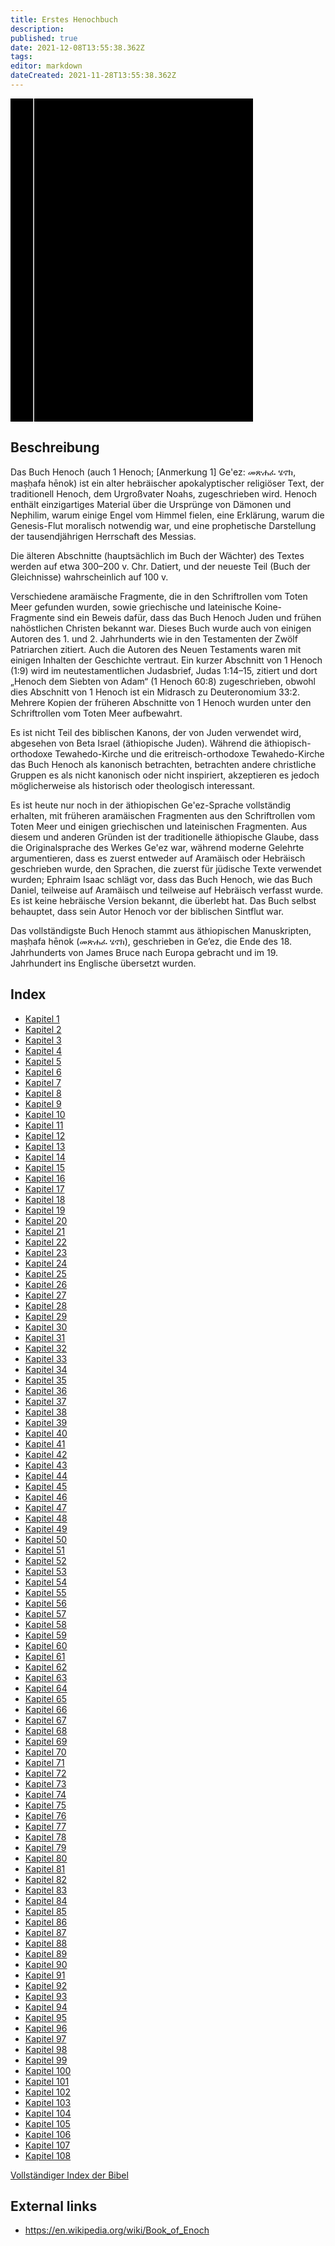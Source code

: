 ```yaml
---
title: Erstes Henochbuch
description: 
published: true
date: 2021-12-08T13:55:38.362Z
tags: 
editor: markdown
dateCreated: 2021-11-28T13:55:38.362Z
---
```


<div class="urantiapedia-book-front urantiapedia-book-bible">
<svg xmlns="http://www.w3.org/2000/svg"
	width="102.6mm" height="136.8mm"
	viewBox="0 0 102.6 136.8" version="1.1">
	<g transform="translate(-7,-5)">
		<rect width="9.6" height="136.8" x="7" y="5" />
		<rect width="96.9" height="136.8" x="17" y="5" />
		<text style="font-size:5px" x="61" y="22">APOKRYPHEN</text>
		<text style="font-size:4px" x="61" y="125">German Luther Bible, 1912</text>
		<text style="font-size:9px" x="61" y="60">Erstes Henochbuch</text>
	</g>
</svg>
</div>

## Beschreibung


Das Buch Henoch (auch 1 Henoch; [Anmerkung 1] Ge'ez: መጽሐፈ ሄኖክ, maṣḥafa hēnok) ist ein alter hebräischer apokalyptischer religiöser Text, der traditionell Henoch, dem Urgroßvater Noahs, zugeschrieben wird. Henoch enthält einzigartiges Material über die Ursprünge von Dämonen und Nephilim, warum einige Engel vom Himmel fielen, eine Erklärung, warum die Genesis-Flut moralisch notwendig war, und eine prophetische Darstellung der tausendjährigen Herrschaft des Messias.

Die älteren Abschnitte (hauptsächlich im Buch der Wächter) des Textes werden auf etwa 300–200 v. Chr. Datiert, und der neueste Teil (Buch der Gleichnisse) wahrscheinlich auf 100 v.

Verschiedene aramäische Fragmente, die in den Schriftrollen vom Toten Meer gefunden wurden, sowie griechische und lateinische Koine-Fragmente sind ein Beweis dafür, dass das Buch Henoch Juden und frühen nahöstlichen Christen bekannt war. Dieses Buch wurde auch von einigen Autoren des 1. und 2. Jahrhunderts wie in den Testamenten der Zwölf Patriarchen zitiert. Auch die Autoren des Neuen Testaments waren mit einigen Inhalten der Geschichte vertraut. Ein kurzer Abschnitt von 1 Henoch (1:9) wird im neutestamentlichen Judasbrief, Judas 1:14–15, zitiert und dort „Henoch dem Siebten von Adam“ (1 Henoch 60:8) zugeschrieben, obwohl dies Abschnitt von 1 Henoch ist ein Midrasch zu Deuteronomium 33:2. Mehrere Kopien der früheren Abschnitte von 1 Henoch wurden unter den Schriftrollen vom Toten Meer aufbewahrt.

Es ist nicht Teil des biblischen Kanons, der von Juden verwendet wird, abgesehen von Beta Israel (äthiopische Juden). Während die äthiopisch-orthodoxe Tewahedo-Kirche und die eritreisch-orthodoxe Tewahedo-Kirche das Buch Henoch als kanonisch betrachten, betrachten andere christliche Gruppen es als nicht kanonisch oder nicht inspiriert, akzeptieren es jedoch möglicherweise als historisch oder theologisch interessant.

Es ist heute nur noch in der äthiopischen Ge'ez-Sprache vollständig erhalten, mit früheren aramäischen Fragmenten aus den Schriftrollen vom Toten Meer und einigen griechischen und lateinischen Fragmenten. Aus diesem und anderen Gründen ist der traditionelle äthiopische Glaube, dass die Originalsprache des Werkes Ge'ez war, während moderne Gelehrte argumentieren, dass es zuerst entweder auf Aramäisch oder Hebräisch geschrieben wurde, den Sprachen, die zuerst für jüdische Texte verwendet wurden; Ephraim Isaac schlägt vor, dass das Buch Henoch, wie das Buch Daniel, teilweise auf Aramäisch und teilweise auf Hebräisch verfasst wurde. Es ist keine hebräische Version bekannt, die überlebt hat. Das Buch selbst behauptet, dass sein Autor Henoch vor der biblischen Sintflut war.

Das vollständigste Buch Henoch stammt aus äthiopischen Manuskripten, maṣḥafa hēnok (መጽሐፈ ሄኖክ), geschrieben in Ge’ez, die Ende des 18. Jahrhunderts von James Bruce nach Europa gebracht und im 19. Jahrhundert ins Englische übersetzt wurden. 

## Index

- [Kapitel 1](/de/Bible/Book_of_Enoch/1)
- [Kapitel 2](/de/Bible/Book_of_Enoch/2)
- [Kapitel 3](/de/Bible/Book_of_Enoch/3)
- [Kapitel 4](/de/Bible/Book_of_Enoch/4)
- [Kapitel 5](/de/Bible/Book_of_Enoch/5)
- [Kapitel 6](/de/Bible/Book_of_Enoch/6)
- [Kapitel 7](/de/Bible/Book_of_Enoch/7)
- [Kapitel 8](/de/Bible/Book_of_Enoch/8)
- [Kapitel 9](/de/Bible/Book_of_Enoch/9)
- [Kapitel 10](/de/Bible/Book_of_Enoch/10)
- [Kapitel 11](/de/Bible/Book_of_Enoch/11)
- [Kapitel 12](/de/Bible/Book_of_Enoch/12)
- [Kapitel 13](/de/Bible/Book_of_Enoch/13)
- [Kapitel 14](/de/Bible/Book_of_Enoch/14)
- [Kapitel 15](/de/Bible/Book_of_Enoch/15)
- [Kapitel 16](/de/Bible/Book_of_Enoch/16)
- [Kapitel 17](/de/Bible/Book_of_Enoch/17)
- [Kapitel 18](/de/Bible/Book_of_Enoch/18)
- [Kapitel 19](/de/Bible/Book_of_Enoch/19)
- [Kapitel 20](/de/Bible/Book_of_Enoch/20)
- [Kapitel 21](/de/Bible/Book_of_Enoch/21)
- [Kapitel 22](/de/Bible/Book_of_Enoch/22)
- [Kapitel 23](/de/Bible/Book_of_Enoch/23)
- [Kapitel 24](/de/Bible/Book_of_Enoch/24)
- [Kapitel 25](/de/Bible/Book_of_Enoch/25)
- [Kapitel 26](/de/Bible/Book_of_Enoch/26)
- [Kapitel 27](/de/Bible/Book_of_Enoch/27)
- [Kapitel 28](/de/Bible/Book_of_Enoch/28)
- [Kapitel 29](/de/Bible/Book_of_Enoch/29)
- [Kapitel 30](/de/Bible/Book_of_Enoch/30)
- [Kapitel 31](/de/Bible/Book_of_Enoch/31)
- [Kapitel 32](/de/Bible/Book_of_Enoch/32)
- [Kapitel 33](/de/Bible/Book_of_Enoch/33)
- [Kapitel 34](/de/Bible/Book_of_Enoch/34)
- [Kapitel 35](/de/Bible/Book_of_Enoch/35)
- [Kapitel 36](/de/Bible/Book_of_Enoch/36)
- [Kapitel 37](/de/Bible/Book_of_Enoch/37)
- [Kapitel 38](/de/Bible/Book_of_Enoch/38)
- [Kapitel 39](/de/Bible/Book_of_Enoch/39)
- [Kapitel 40](/de/Bible/Book_of_Enoch/40)
- [Kapitel 41](/de/Bible/Book_of_Enoch/41)
- [Kapitel 42](/de/Bible/Book_of_Enoch/42)
- [Kapitel 43](/de/Bible/Book_of_Enoch/43)
- [Kapitel 44](/de/Bible/Book_of_Enoch/44)
- [Kapitel 45](/de/Bible/Book_of_Enoch/45)
- [Kapitel 46](/de/Bible/Book_of_Enoch/46)
- [Kapitel 47](/de/Bible/Book_of_Enoch/47)
- [Kapitel 48](/de/Bible/Book_of_Enoch/48)
- [Kapitel 49](/de/Bible/Book_of_Enoch/49)
- [Kapitel 50](/de/Bible/Book_of_Enoch/50)
- [Kapitel 51](/de/Bible/Book_of_Enoch/51)
- [Kapitel 52](/de/Bible/Book_of_Enoch/52)
- [Kapitel 53](/de/Bible/Book_of_Enoch/53)
- [Kapitel 54](/de/Bible/Book_of_Enoch/54)
- [Kapitel 55](/de/Bible/Book_of_Enoch/55)
- [Kapitel 56](/de/Bible/Book_of_Enoch/56)
- [Kapitel 57](/de/Bible/Book_of_Enoch/57)
- [Kapitel 58](/de/Bible/Book_of_Enoch/58)
- [Kapitel 59](/de/Bible/Book_of_Enoch/59)
- [Kapitel 60](/de/Bible/Book_of_Enoch/60)
- [Kapitel 61](/de/Bible/Book_of_Enoch/61)
- [Kapitel 62](/de/Bible/Book_of_Enoch/62)
- [Kapitel 63](/de/Bible/Book_of_Enoch/63)
- [Kapitel 64](/de/Bible/Book_of_Enoch/64)
- [Kapitel 65](/de/Bible/Book_of_Enoch/65)
- [Kapitel 66](/de/Bible/Book_of_Enoch/66)
- [Kapitel 67](/de/Bible/Book_of_Enoch/67)
- [Kapitel 68](/de/Bible/Book_of_Enoch/68)
- [Kapitel 69](/de/Bible/Book_of_Enoch/69)
- [Kapitel 70](/de/Bible/Book_of_Enoch/70)
- [Kapitel 71](/de/Bible/Book_of_Enoch/71)
- [Kapitel 72](/de/Bible/Book_of_Enoch/72)
- [Kapitel 73](/de/Bible/Book_of_Enoch/73)
- [Kapitel 74](/de/Bible/Book_of_Enoch/74)
- [Kapitel 75](/de/Bible/Book_of_Enoch/75)
- [Kapitel 76](/de/Bible/Book_of_Enoch/76)
- [Kapitel 77](/de/Bible/Book_of_Enoch/77)
- [Kapitel 78](/de/Bible/Book_of_Enoch/78)
- [Kapitel 79](/de/Bible/Book_of_Enoch/79)
- [Kapitel 80](/de/Bible/Book_of_Enoch/80)
- [Kapitel 81](/de/Bible/Book_of_Enoch/81)
- [Kapitel 82](/de/Bible/Book_of_Enoch/82)
- [Kapitel 83](/de/Bible/Book_of_Enoch/83)
- [Kapitel 84](/de/Bible/Book_of_Enoch/84)
- [Kapitel 85](/de/Bible/Book_of_Enoch/85)
- [Kapitel 86](/de/Bible/Book_of_Enoch/86)
- [Kapitel 87](/de/Bible/Book_of_Enoch/87)
- [Kapitel 88](/de/Bible/Book_of_Enoch/88)
- [Kapitel 89](/de/Bible/Book_of_Enoch/89)
- [Kapitel 90](/de/Bible/Book_of_Enoch/90)
- [Kapitel 91](/de/Bible/Book_of_Enoch/91)
- [Kapitel 92](/de/Bible/Book_of_Enoch/92)
- [Kapitel 93](/de/Bible/Book_of_Enoch/93)
- [Kapitel 94](/de/Bible/Book_of_Enoch/94)
- [Kapitel 95](/de/Bible/Book_of_Enoch/95)
- [Kapitel 96](/de/Bible/Book_of_Enoch/96)
- [Kapitel 97](/de/Bible/Book_of_Enoch/97)
- [Kapitel 98](/de/Bible/Book_of_Enoch/98)
- [Kapitel 99](/de/Bible/Book_of_Enoch/99)
- [Kapitel 100](/de/Bible/Book_of_Enoch/100)
- [Kapitel 101](/de/Bible/Book_of_Enoch/101)
- [Kapitel 102](/de/Bible/Book_of_Enoch/102)
- [Kapitel 103](/de/Bible/Book_of_Enoch/103)
- [Kapitel 104](/de/Bible/Book_of_Enoch/104)
- [Kapitel 105](/de/Bible/Book_of_Enoch/105)
- [Kapitel 106](/de/Bible/Book_of_Enoch/106)
- [Kapitel 107](/de/Bible/Book_of_Enoch/107)
- [Kapitel 108](/de/Bible/Book_of_Enoch/108)


[Vollständiger Index der Bibel](/de/index/bible)


## External links

- https://en.wikipedia.org/wiki/Book_of_Enoch